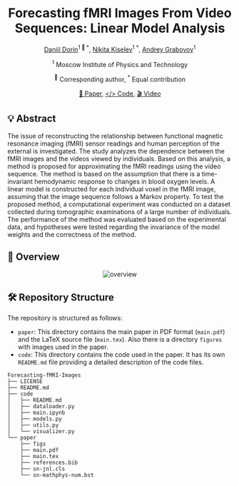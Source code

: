 <div align="center">
<h1>Forecasting fMRI Images From Video Sequences: Linear Model Analysis </h1>

[Daniil Dorin](https://github.com/DorinDaniil)<sup>1 :email: *</sup>, [Nikita Kiselev](https://github.com/kisnikser)<sup>1 *</sup>, [Andrey Grabovoy](https://github.com/andriygav)<sup>1</sup>

<sup>1</sup> Moscow Institute of Physics and Technology

<sup>:email:</sup> Corresponding author, <sup>*</sup> Equal contribution

[📝 Paper](https://github.com/kisnikser/Forecasting-fMRI-Images/blob/main/paper/main.pdf), [</> Code](https://github.com/kisnikser/Forecasting-fMRI-Images/tree/main/code), [🎬 Video](https://www.youtube.com/live/WnIRaRl730A?si=Txo-uVvyS6JaTzRT&t=4305)

</div>

## 💡 Abstract
The issue of reconstructing the relationship between functional magnetic resonance imaging (fMRI) sensor readings and human perception of the external is investigated. The study analyzes the dependence between the fMRI images and the videos viewed by individuals. Based on this analysis, a method is proposed for approximating the fMRI readings using the video sequence. The method is based on the assumption that there is a time-invariant hemodynamic response to changes in blood oxygen levels. A linear model is constructed for each individual voxel in the fMRI image, assuming that the image sequence follows a Markov property. To test the proposed method, a computational experiment was conducted on a dataset collected during tomographic examinations of a large number of individuals. The performance of the method was evaluated based on the experimental data, and hypotheses were tested regarding the invariance of the model weights and the correctness of the method.

## 🔎 Overview
<div align="center">
  <img alt="overview" src="https://github.com/DorinDaniil/Forecasting-fMRI-Images/assets/70231416/b02ebddd-432c-4e7b-8c81-905a99ded757">
</div>

## 🛠️ Repository Structure
The repository is structured as follows:
- `paper`: This directory contains the main paper in PDF format (`main.pdf`) and the LaTeX source file (`main.tex`). Also there is a directory `figures` with images used in the paper.
- `code`: This directory contains the code used in the paper. It has its own `README.md` file providing a detailed description of the code files.
```shell
Forecasting-fMRI-Images
├── LICENSE
├── README.md
├── code
│   ├── README.md
│   ├── dataloader.py
│   ├── main.ipynb
│   ├── models.py
│   ├── utils.py
│   └── visualizer.py
└── paper
    ├── figs
    ├── main.pdf
    ├── main.tex
    ├── references.bib
    ├── sn-jnl.cls
    └── sn-mathphys-num.bst
```
